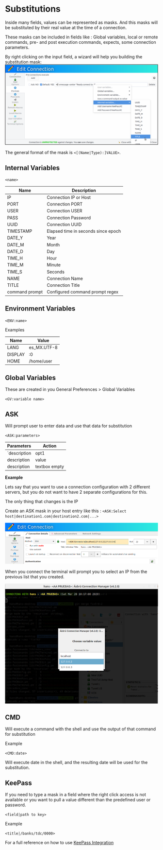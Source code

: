 # Substitutions

Inside many fields, values can be represented as masks. And this masks will be substituted by their real value at the time of a connection.

These masks can be included in fields like : Global variables, local or remote commands, pre- and post execution commands, expects, some connection parameters.

By right clicking on the input field, a wizard will help you building the substitution mask:
![Wizard for variable substitution](images/subst3.png)

The general format of the mask is `<[(Name|Type):]VALUE>`.

## Internal Variables

`<name>`

|Name              |Description                        |
|------------------|-----------------------------------|
|IP                |Connection IP or Host              |
|PORT              |Connection PORT                    |
|USER              |Connection USER                    |
|PASS              |Connection Password                |
|UUID              |Connection UUID                    |
|TIMESTAMP         |Elapsed time in seconds since epoch|
|DATE_Y            |Year                               |
|DATE_M            |Month                              |
|DATE_D            |Day                                |
|TIME_H            |Hour                               |
|TIME_M            |Minute                             |
|TIME_S            |Seconds                            |
|NAME              |Connection Name                    |
|TITLE             |Connection Title                   |
|command prompt    |Configured command prompt regex    |

## Environment Variables

`<ENV:name>`

Examples

|Name    |Value      |
|--------|-----------|
|LANG    |es_MX.UTF-8|
|DISPLAY |:0         |
|HOME    |/home/user |

## Global Variables

These are created in you General Preferences > Global Variables

`<GV:variable name>`

## ASK

Will prompt user to enter data and use that data for substitution

`<ASK:parameters>`

|Parameters                      |Action                               |
|--------------------------------|-------------------------------------|
|`description|opt1|opt2|opt3|..` |select box with options (opt1,..)    |
|description|value               |textbox with predefined value        |
|description                     |textbox empty                        |

**Example**

Lets say that you want to use a connection configuration with 2 different servers, but you do not want to have 2 separate configurations for this.

The only thing that changes is the IP

Create an ASK mask in your host entry like this : `<ASK:Select host|destination1.com|destination2.com|...>`

![Create an ASK mask](images/subst1.png)


When you connect the terminal will prompt you to select an IP from the previous list that you created.

![Ask mask prompt](images/subst2.png)

## CMD

Will execute a command with the shell and use the output of that command for substitution

Example

`<CMD:date>`

Will execute date in the shell, and the resulting date will be used for the substitution.

## KeePass

If you need to type a mask in a field where the right click access is not available or you want to pull a value different than the predefined user or password.

`<field|path to key>`

Example

`<title|/banks/tdc/0000>`

For a full reference on how to use [KeePass Integration ](Preferences/KeePassXC.md)
